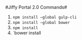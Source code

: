 #Jiffy Portal 2.0 Commands#

1. `npm install —global gulp-cli`
2. `npm install —global bower`
3. `npm install`
4. `bower install